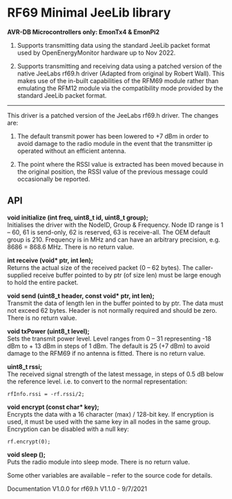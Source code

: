 # RF69 Minimal JeeLib library

**AVR-DB Microcontrollers only: EmonTx4 & EmonPi2**

1. Supports transmitting data using the standard JeeLib packet format used by OpenEnergyMonitor hardware up to Nov 2022.

2. Supports transmitting and receiving data using a patched version of the native JeeLabs rf69.h driver (Adapted from original by Robert Wall). This makes use of the in-built capabilities of the RFM69 module rather than emulating the RFM12 module via the compatibility mode provided by the standard JeeLib packet format. 

---

This driver is a patched version of the JeeLabs rf69.h driver. The changes are:

1. The default transmit power has been lowered to +7 dBm in order to avoid damage
to the radio module in the event that the transmitter ip operated without an efficient
antenna.

2. The point where the RSSI value is extracted has been moved because in the
original position, the RSSI value of the previous message could occasionally be
reported.


## API

**void initialize (int freq, uint8_t id, uint8_t group);**<br>
Initialises the driver with the NodeID, Group & Frequency. Node ID range is 1 – 60, 61 is
send-only, 62 is reserved, 63 is receive-all. The OEM default group is 210. Frequency is in
MHz and can have an arbitrary precision, e.g. 8686 = 868.6 MHz. There is no return value.

**int receive (void\* ptr, int len);**<br>
Returns the actual size of the received packet (0 – 62 bytes). The caller-supplied receive
buffer pointed to by ptr (of size len) must be large enough to hold the entire packet.

**void send (uint8_t header, const void\* ptr, int len);**<br>
Transmit the data of length len in the buffer pointed to by ptr. The data must not exceed
62 bytes. Header is not normally required and should be zero. There is no return value.

**void txPower (uint8_t level);**<br>
Sets the transmit power level. Level ranges from 0 – 31 representing -18 dBm to + 13
dBm in steps of 1 dBm. The default is 25 (+7 dBm) to avoid damage to the RFM69 if no
antenna is fitted. There is no return value.

**uint8_t rssi;**<br>
The received signal strength of the latest message, in steps of 0.5 dB below the reference
level. i.e. to convert to the normal representation:

    rfInfo.rssi = -rf.rssi/2;

**void encrypt (const char\* key);**<br>
Encrypts the data with a 16 character (max) / 128-bit key. If encryption is used, it must be
used with the same key in all nodes in the same group. Encryption can be disabled with a
null key:

    rf.encrypt(0);

**void sleep ();**<br>
Puts the radio module into sleep mode. There is no return value.

Some other variables are available – refer to the source code for details.

Documentation V1.0.0 for rf69.h V1.1.0 - 9/7/2021
